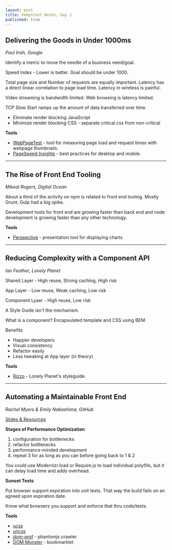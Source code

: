 ```yaml
---
layout: post
title: FeOpsConf Notes, Day 2
published: true
---
```


## Delivering the Goods in Under 1000ms

*Paul Irish, Google*

Identify a metric to move the needle of a business need/goal.

Speed Index - Lower is better. Goal should be under 1000.

Total page size and Number of requests are equally important. Latency has a direct linear correlation to page load time. Latency in wireless is painful.

Video streaming is bandwidth limited. Web browsing is latency limited.

TCP Slow Start ramps up the amount of data transferred over time.

* Eliminate render blocking JavaScript
* Minimize render blocking CSS - separate critical css from non-critical

**Tools**

* [WebPageTest](http://webpagetest.org) - tool for measuring page load and request times with webpage thumbnails.
* [PageSpeed Insights](https://developers.google.com/speed/pagespeed/insights/) - best practices for desktop and mobile.

-----

## The Rise of Front End Tooling

*Mikeal Rogers, Digital Ocean*

About a third of the activity on npm is related to front end tooling. Mostly Grunt; Gulp had a big spike.

Development tools for front end are growing faster than back end and node development is growing faster than any other technology.

**Tools**

* [Perspective](http://pixxa.com/) - presentation tool for displaying charts

-----

## Reducing Complexity with a Component API

*Ian Feather, Lonely Planet*

Shared Layer - High reuse, Strong caching, High risk

App Layer - Low reuse, Weak caching, Low risk

Component Lyaer - High reuse, Low risk

A Style Guide isn't the mechanism.

What is a component? Encapsulated template and CSS using BEM.

Benefits

* Happier developers
* Visual consistency
* Refactor easily
* Less tweaking at App layer (in theory)

**Tools**

* [Rizzo](http://rizzo.lonelyplanet.com/styleguide/) - Lonely Planet's styleguide.

-----

## Automating a Maintainable Front End

*Rachel Myers & Emily Nakashima, GitHub*

[Slides & Resources](http://bit.ly/almost-everything)

**Stages of Performance Optimization**

1. configuration for bottlenecks
2. refactor bottlenecks
3. performance-minded development
4. repeat 3 for as long as you can before going back to 1 & 2

You could use Modernizr.load or Require.js to load individual polyfills, but it can delay load time and adds overhead.

**Sunset Tests**

Put browser support expiration into unit tests. That way the build fails on an agreed upon expiration date.

Know what browsers you support and enforce that thru code/tests.

**Tools**

* [ucss](https://github.com/operasoftware/ucss)
* [uncss](https://github.com/giakki/uncss)
* [dom-prof](https://github.com/josh/dom-prof) - phantomjs crawler
* [DOM Monster](http://mir.aculo.us/dom-monster/) - bookmarklet
